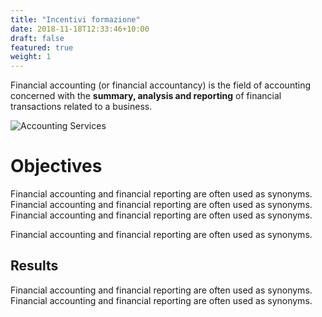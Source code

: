 ```yaml
---
title: "Incentivi formazione"
date: 2018-11-18T12:33:46+10:00
draft: false
featured: true
weight: 1
---
```



Financial accounting (or financial accountancy) is the field of accounting concerned with the **summary, analysis and reporting** of financial transactions related to a business.

![Accounting Services](/images/austin-distel-nGc5RT2HmF0-unsplash.jpg)

# Objectives 

Financial accounting and financial reporting are often used as synonyms. Financial accounting and financial reporting are often used as synonyms. Financial accounting and financial reporting are often used as synonyms.

Financial accounting and financial reporting are often used as synonyms.

## Results
Financial accounting and financial reporting are often used as synonyms. Financial accounting and financial reporting are often used as synonyms.